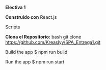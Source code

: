 **Electiva 1**

**Construido con**
React.js

Scripts

**Clona el Repositorio:**
bash
git clone
https://github.com/Kreaslyy/SPA_Entrega1.git

Build the app
$ npm run build

Run the app
$ npm run start

